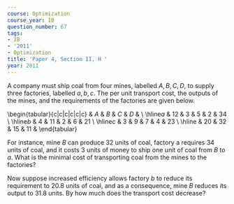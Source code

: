 ```yaml
---
course: Optimization
course_year: IB
question_number: 67
tags:
- IB
- '2011'
- Optimization
title: 'Paper 4, Section II, H '
year: 2011
---
```




A company must ship coal from four mines, labelled $A, B, C, D$, to supply three factories, labelled $a, b, c$. The per unit transport cost, the outputs of the mines, and the requirements of the factories are given below.

\begin{tabular}{c|c|c|c|c|c} 
& $A$ & $B$ & $C$ & $D$ & \\
\hline$a$ & 12 & 3 & 5 & 2 & 34 \\
\hline$b$ & 4 & 11 & 2 & 6 & 21 \\
\hline$c$ & 3 & 9 & 7 & 4 & 23 \\
\hline & 20 & 32 & 15 & 11 &
\end{tabular}

For instance, mine $B$ can produce 32 units of coal, factory a requires 34 units of coal, and it costs 3 units of money to ship one unit of coal from $B$ to $a$. What is the minimal cost of transporting coal from the mines to the factories?

Now suppose increased efficiency allows factory $b$ to reduce its requirement to $20.8$ units of coal, and as a consequence, mine $B$ reduces its output to $31.8$ units. By how much does the transport cost decrease?